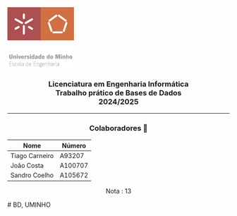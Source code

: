 <img src='uminho_eng.png' width="30%"/>

<h3 align="center">Licenciatura em Engenharia Informática <br> Trabalho prático de Bases de Dados <br> 2024/2025 </h3>

---

<h3 align="center"> Colaboradores &#129309 </h2>

<div align="center">

| Nome           | Número  |
| -------------- | ------- |
| Tiago Carneiro | A93207  |
| João Costa     | A100707 |
| Sandro Coelho  | A105672 |

Nota : 13

</div>
# BD, UMINHO
